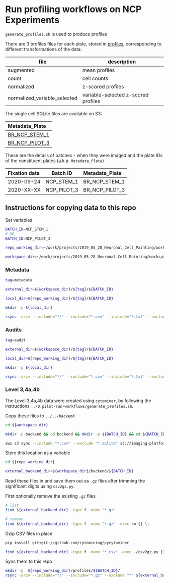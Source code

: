 # Run profiling workflows on NCP Experiments

`generate_profiles.sh` is used to produce profiles


There are 3 profiles files for each plate, stored in [profiles](https://github.com/broadinstitute/neuronal-cell-painting/tree/master/1.main-run-workflows/profiles), corresponding to different transformations of the data:

| file | description |
|-------------|---|
|augmented | mean profiles |
|count | cell counts |
|normalized | z-scored profiles |
|normalized_variable_selected | variable-selected z-scored profiles  |

The single cell SQLite files are available on S3:

|Metadata_Plate|
|:-------------|
| [BR_NCP_STEM_1](https://imaging-platform.s3.us-east-1.amazonaws.com/projects/2019_05_28_Neuronal_Cell_Painting/workspace/backend/NCP_STEM_1/BR_NCP_STEM_1/BR_NCP_STEM_1.sqlite) |
| [BR_NCP_PILOT_3](https://imaging-platform.s3.us-east-1.amazonaws.com/projects/2019_05_28_Neuronal_Cell_Painting/workspace/backend/NCP_PILOT_3/BR_NCP_PILOT_3/BR_NCP_PILOT_3.sqlite) |


These are the details of batches - when they were imaged and the plate IDs of the constituent plates (a.k.a. `Metadata_Plate`)

| Fixation date | Batch ID | Metadata_Plate |
|:------------|----------| :-------|
| 2020-09-24 | NCP_STEM_1 | BR_NCP_STEM_1 |
| 2020-XX-XX | NCP_PILOT_3 | BR_NCP_PILOT_3 |


## Instructions for copying data to this repo

Set variables

```sh
BATCH_ID=NCP_STEM_1
# OR
BATCH_ID=NCP_PILOT_3

repo_working_dir=~/work/projects/2019_05_28_Neuronal_Cell_Painting/workspace/software/neuronal-cell-painting/1.main-run-workflows

workspace_dir=~/work/projects/2019_05_28_Neuronal_Cell_Painting/workspace
```

### Metadata

```sh
tag=metadata

external_dir=${workspace_dir}/${tag}/${BATCH_ID}

local_dir=${repo_working_dir}/${tag}/${BATCH_ID}

mkdir -p ${local_dir}

rsync -arzv --include="*/" --include="*.csv" --include="*.txt" --exclude "*" ${external_dir}/ ${local_dir}/
```

### Audits

```sh
tag=audit

external_dir=${workspace_dir}/${tag}/${BATCH_ID}

local_dir=${repo_working_dir}/${tag}/${BATCH_ID}

mkdir -p ${local_dir}

rsync -arzv --include="*/" --include="*.csv" --include="*.txt" --exclude "*" ${external_dir}/ ${local_dir}/
```

### Level 3,4a,4b

The Level 3,4a,4b data were created using `cytominer`, by following the instructions `../0.pilot-run-workflows/generate_profiles.sh`.

Copy these files to `../../backend`

```sh
cd ${workspace_dir}

mkdir -p backend && cd backend && mkdir -p ${BATCH_ID} && cd ${BATCH_ID}

aws s3 sync --include "*.csv" --exclude "*.sqlite" s3://imaging-platform/projects/2019_05_28_Neuronal_Cell_Painting/workspace/backend/${BATCH_ID} .
```

Store this location as a variable

```sh
cd ${repo_working_dir}

external_backend_dir=${workspace_dir}/backend/${BATCH_ID}
```

Read these files in and save them out as `.gz` files after trimming the significant digits using `csv2gz.py`.

First optionally remove the existing `.gz` files

```sh
# list
find ${external_backend_dir} -type f -name "*.gz"

# remove
find ${external_backend_dir} -type f -name "*.gz" -exec rm {} \;
```

Gzip CSV files in place

```sh
pip install git+git://github.com/cytomining/pycytominer

find ${external_backend_dir} -type f -name "*.csv" -exec ./csv2gz.py {} \;
```

Sync them to this repo

```sh
mkdir -p  ${repo_working_dir}/profiles/${BATCH_ID}/
rsync -arzv --include="*/" --include="*.gz" --exclude "*" ${external_backend_dir}/ ${repo_working_dir}/profiles/${BATCH_ID}/
```

